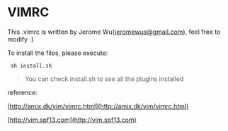 VIMRC
=====
This .vimrc is written by Jerome Wu(jeromewus@gmail.com), feel free to modify :)

To install the files, please execute:

```
 sh install.sh
```
> You can check install.sh to see all the plugins installed

reference:

[http://amix.dk/vim/vimrc.html](http://amix.dk/vim/vimrc.html)

[http://vim.spf13.com](http://vim.spf13.com)

